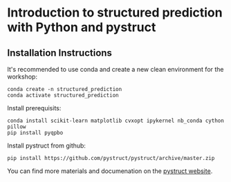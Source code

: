 # Introduction to structured prediction with Python and pystruct

## Installation Instructions

It's recommended to use conda and create a new clean environment for the workshop:

    conda create -n structured_prediction
    conda activate structured_prediction

Install prerequisits:

    conda install scikit-learn matplotlib cvxopt ipykernel nb_conda cython pillow
    pip install pyqpbo

Install pystruct from github:

    pip install https://github.com/pystruct/pystruct/archive/master.zip

You can find more materials and documenation on the [pystruct website](http://pystruct.github.io/).
